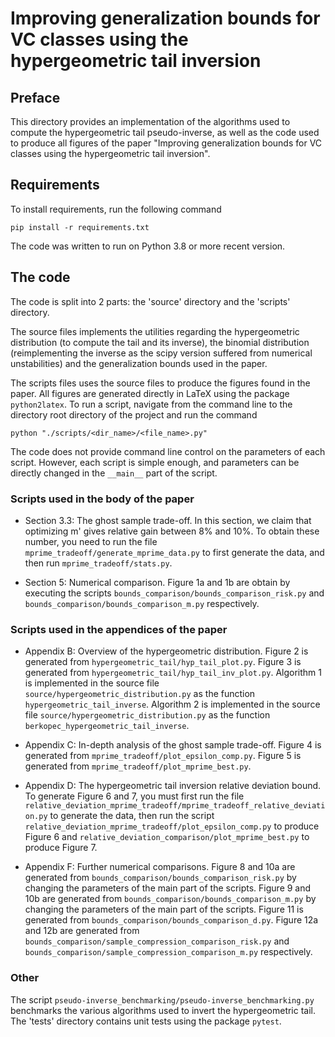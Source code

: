 # Improving generalization bounds for VC classes using the hypergeometric tail inversion

## Preface
This directory provides an implementation of the algorithms used to compute the hypergeometric tail pseudo-inverse, as well as the code used to produce all figures of the paper "Improving generalization bounds for VC classes using the hypergeometric tail inversion".

## Requirements

To install requirements, run the following command
```
pip install -r requirements.txt
```
The code was written to run on Python 3.8 or more recent version.

## The code

The code is split into 2 parts: the 'source' directory and the 'scripts' directory.

The source files implements the utilities regarding the hypergeometric distribution (to compute the tail and its inverse), the binomial distribution (reimplementing the inverse as the scipy version suffered from numerical unstabilities) and the generalization bounds used in the paper.

The scripts files uses the source files to produce the figures found in the paper.
All figures are generated directly in LaTeX using the package `python2latex`.
To run a script, navigate from the command line to the directory root directory of the project and run the command
```
python "./scripts/<dir_name>/<file_name>.py"
```

The code does not provide command line control on the parameters of each script.
However, each script is simple enough, and parameters can be directly changed in the `__main__` part of the script.

### Scripts used in the body of the paper

- Section 3.3: The ghost sample trade-off.
In this section, we claim that optimizing m' gives relative gain between 8% and 10%. To obtain these number, you need to run the file `mprime_tradeoff/generate_mprime_data.py` to first generate the data, and then run `mprime_tradeoff/stats.py`.

- Section 5: Numerical comparison.
Figure 1a and 1b are obtain by executing the scripts `bounds_comparison/bounds_comparison_risk.py` and `bounds_comparison/bounds_comparison_m.py` respectively.


### Scripts used in the appendices of the paper

- Appendix B: Overview of the hypergeometric distribution.
Figure 2 is generated from `hypergeometric_tail/hyp_tail_plot.py`.
Figure 3 is generated from `hypergeometric_tail/hyp_tail_inv_plot.py`.
Algorithm 1 is implemented in the source file `source/hypergeometric_distribution.py` as the function `hypergeometric_tail_inverse`.
Algorithm 2 is implemented in the source file `source/hypergeometric_distribution.py` as the function `berkopec_hypergeometric_tail_inverse`.

- Appendix C: In-depth analysis of the ghost sample trade-off.
Figure 4 is generated from `mprime_tradeoff/plot_epsilon_comp.py`.
Figure 5 is generated from `mprime_tradeoff/plot_mprime_best.py`.

- Appendix D: The hypergeometric tail inversion relative deviation bound.
To generate Figure 6 and 7, you must first run the file `relative_deviation_mprime_tradeoff/mprime_tradeoff_relative_deviation.py` to generate the data, then run the script `relative_deviation_mprime_tradeoff/plot_epsilon_comp.py` to produce Figure 6 and `relative_deviation_comparison/plot_mprime_best.py` to produce Figure 7.

- Appendix F: Further numerical comparisons.
Figure 8 and 10a are generated from `bounds_comparison/bounds_comparison_risk.py` by changing the parameters of the main part of the scripts.
Figure 9 and 10b are generated from `bounds_comparison/bounds_comparison_m.py` by changing the parameters of the main part of the scripts.
Figure 11 is generated from `bounds_comparison/bounds_comparison_d.py`.
Figure 12a and 12b are generated from `bounds_comparison/sample_compression_comparison_risk.py` and `bounds_comparison/sample_compression_comparison_m.py` respectively.

### Other
The script `pseudo-inverse_benchmarking/pseudo-inverse_benchmarking.py` benchmarks the various algorithms used to invert the hypergeometric tail.
The 'tests' directory contains unit tests using the package `pytest`.
